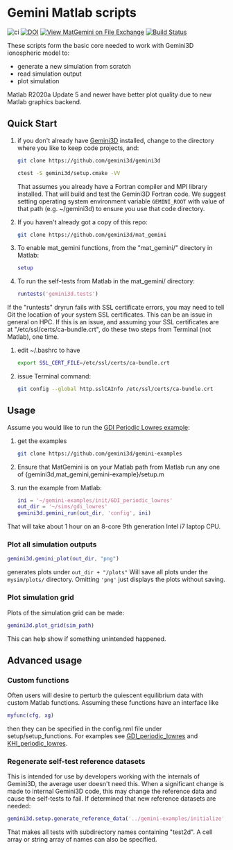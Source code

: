 # Gemini Matlab scripts

![ci](https://github.com/gemini3d/mat_gemini/workflows/ci/badge.svg)
[![DOI](https://zenodo.org/badge/246748210.svg)](https://zenodo.org/badge/latestdoi/246748210)
[![View MatGemini on File Exchange](https://www.mathworks.com/matlabcentral/images/matlab-file-exchange.svg)](https://www.mathworks.com/matlabcentral/fileexchange/78676-matgemini)
[![Build Status](https://travis-ci.com/gemini3d/mat_gemini.svg?branch=master)](https://travis-ci.com/gemini3d/mat_gemini)

These scripts form the basic core needed to work with Gemini3D ionospheric model to:

* generate a new simulation from scratch
* read simulation output
* plot simulation

Matlab R2020a Update 5 and newer have better plot quality due to new Matlab graphics backend.

## Quick Start

1. if you don't already have [Gemini3D](https://github.com/gemini3d/gemini3d.git) installed, change to the directory where you like to keep code projects, and:

    ```sh
    git clone https://github.com/gemini3d/gemini3d

    ctest -S gemini3d/setup.cmake -VV
    ```

    That assumes you already have a Fortran compiler and MPI library installed. That will build and test the Gemini3D Fortran code.
    We suggest setting operating system environment variable `GEMINI_ROOT` with value of that path (e.g. ~/gemini3d) to ensure you use that code directory.
2. If you haven't already got a copy of this repo:

    ```sh
    git clone https://github.com/gemini3d/mat_gemini
    ```
3. To enable mat_gemini functions, from the "mat_gemini/" directory in Matlab:

    ```matlab
    setup
    ```
4. To run the self-tests from Matlab in the mat_gemini/ directory:

    ```matlab
    runtests('gemini3d.tests')
    ```

If the "runtests" dryrun fails with SSL certificate errors, you may need to tell Git the locatiion of your system SSL certificates. This can be an issue in general on HPC.
If this is an issue, and assuming your SSL certificates are at "/etc/ssl/certs/ca-bundle.crt", do these two steps from Terminal (not Matlab), one time.

1. edit ~/.bashrc to have

    ```sh
    export SSL_CERT_FILE=/etc/ssl/certs/ca-bundle.crt
    ```
2. issue Terminal command:

    ```sh
    git config --global http.sslCAInfo /etc/ssl/certs/ca-bundle.crt
    ```

## Usage

Assume you would like to run the [GDI Periodic Lowres example](https://github.com/gemini3d/gemini-examples/tree/master/init/GDI_periodic_lowres):

1. get the examples

    ```sh
    git clone https://github.com/gemini3d/gemini-examples
    ```
2. Ensure that MatGemini is on your Matlab path from Matlab run any one of {gemini3d,mat_gemini,gemini-example}/setup.m
3. run the example from Matlab:

    ```matlab
    ini = '~/gemini-examples/init/GDI_periodic_lowres'
    out_dir = '~/sims/gdi_lowres'
    gemini3d.gemini_run(out_dir, 'config', ini)
    ```

That will take about 1 hour on an 8-core 9th generation Intel i7 laptop CPU.

### Plot all simulation outputs

```matlab
gemini3d.gemini_plot(out_dir, "png")
```

generates plots under `out_dir + "/plots"`
Will save all plots under the `mysim/plots/` directory. Omitting `'png'` just displays the plots without saving.

### Plot simulation grid

Plots of the simulation grid can be made:

```matlab
gemini3d.plot_grid(sim_path)
```

This can help show if something unintended happened.

## Advanced usage

### Custom functions

Often users will desire to perturb the quiescent equilibrium data with custom Matlab functions.
Assuming these functions have an interface like

```matlab
myfunc(cfg, xg)
```

then they can be specified in the config.nml file under setup/setup_functions.
For examples see
[GDI_periodic_lowres](https://github.com/gemini3d/gemini-examples/tree/master/init/GDI_periodic_lowres) and
[KHI_periodic_lowres](https://github.com/gemini3d/gemini-examples/tree/master/init/KHI_periodic_lowres).

### Regenerate self-test reference datasets

This is intended for use by developers working with the internals of Gemini3D, the average user doesn't need this.
When a significant change is made to internal Gemini3D code, this may change the reference data and cause the self-tests to fail.
If determined that new reference datasets are needed:

```matlab
gemini3d.setup.generate_reference_data('../gemini-examples/initialize', '~/sim', 'test2d')
```

That makes all tests with subdirectory names containing "test2d".
A cell array or string array of names can also be specified.
